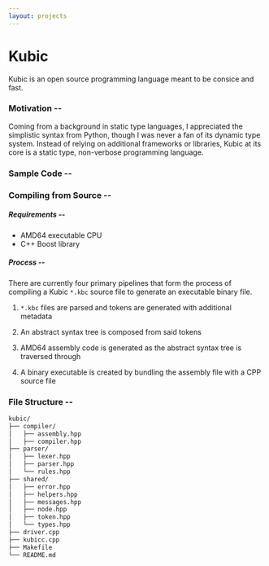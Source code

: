 ```yaml
---
layout: projects
---
```


# Kubic

Kubic is an open source programming language meant to be consice and fast.

### Motivation --

Coming from a background in static type languages, I appreciated the simplistic syntax from Python, though I was never
a fan of its dynamic type system. Instead of relying on additional frameworks or libraries, Kubic at its core is a
static type, non-verbose programming language.

### Sample Code --

### Compiling from Source --

##### Requirements --

* AMD64 executable CPU
* C++ Boost library

##### Process --

There are currently four primary pipelines that form the process of compiling a Kubic `*.kbc` source file to
generate an executable binary file.

1.  `*.kbc` files are parsed and tokens are generated with additional metadata

2.  An abstract syntax tree is composed from said tokens

3.  AMD64 assembly code is generated as the abstract syntax tree is traversed through

4.  A binary executable is created by bundling the assembly file with a CPP source file

### File Structure --

```markdown
kubic/
├── compiler/
│   ├── assembly.hpp
│   ├── compiler.hpp
├── parser/
│   ├── lexer.hpp
│   ├── parser.hpp
│   └── rules.hpp
├── shared/
│   ├── error.hpp
│   ├── helpers.hpp
│   ├── messages.hpp
│   ├── node.hpp
│   ├── token.hpp
│   └── types.hpp
├── driver.cpp
├── kubicc.cpp
├── Makefile
└── README.md
```
